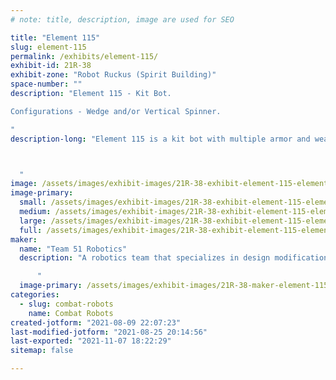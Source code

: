 ```yaml
---
# note: title, description, image are used for SEO

title: "Element 115"
slug: element-115
permalink: /exhibits/element-115/
exhibit-id: 21R-38
exhibit-zone: "Robot Ruckus (Spirit Building)"
space-number: ""
description: "Element 115 - Kit Bot. 

Configurations - Wedge and/or Vertical Spinner.

"
description-long: "Element 115 is a kit bot with multiple armor and weapon configurations. Its active weapon, when in use, is a vertical spinner, but often relies on its wedge to do the work. In addition, Element 115 has some modifications to its chassis in an effort to prevent lifting and extensive tire damage. 



  "
image: /assets/images/exhibit-images/21R-38-exhibit-element-115-element-115-large.JPG
image-primary: 
  small: /assets/images/exhibit-images/21R-38-exhibit-element-115-element-115-small.JPG
  medium: /assets/images/exhibit-images/21R-38-exhibit-element-115-element-115-medium.JPG
  large: /assets/images/exhibit-images/21R-38-exhibit-element-115-element-115-large.JPG
  full: /assets/images/exhibit-images/21R-38-exhibit-element-115-element-115-full.JPG
maker: 
  name: "Team 51 Robotics"
  description: "A robotics team that specializes in design modifications in an effort to out strategize our opponents. As a newcomer, Team 51 Robotics enjoys competing, meeting new people, and learning from each experience, regardless if we win or lose.     

      "
  image-primary: /assets/images/exhibit-images/21R-38-maker-element-115-untitled-artwork-6-medium.jpg
categories: 
  - slug: combat-robots
    name: Combat Robots
created-jotform: "2021-08-09 22:07:23"
last-modified-jotform: "2021-08-25 20:14:56"
last-exported: "2021-11-07 18:22:29"
sitemap: false

---
```

